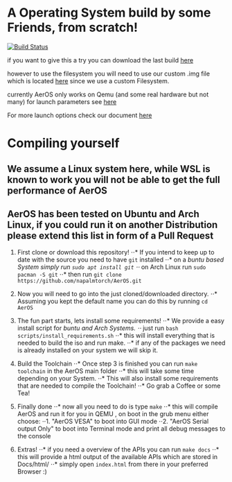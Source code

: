 # A Operating System build by some Friends, from scratch!

[![Build Status](http://144.76.18.59:8080/buildStatus/icon?job=AerOS)](http://144.76.18.59:8080/job/AerOS/lastSuccessfulBuild/)

if you want to give this a try you can download the last build [here](http://144.76.18.59:8080/job/AerOS/lastSuccessfulBuild/artifact/AerOS.iso)

however to use the filesystem you will need to use our custom .img file which is located [here](https://github.com/napalmtorch/AerOS/blob/main/disks/nfs_disk.img)
since we use a custom Filesystem.

currently AerOS only works on Qemu (and some real hardware but not many)
for launch parameters see [here](https://github.com/napalmtorch/AerOS/blob/ff4d54f197e1df895a1fd6077357afd01a2af3f8/Makefile#L32)


For more launch options check our document [here](https://shorturl.at/iBGX4)


# Compiling yourself

## We assume a Linux system here, while WSL is known to work you will not be able to get the full performance of AerOS
## AerOS has been tested on Ubuntu and Arch Linux, if you could run it on another Distribution please extend this list in form of a Pull Request

1. First clone or download this repository!
⋅⋅* If you intend to keep up to date with the source you need to have `git` installed
⋅⋅* on a *buntu based System simply run `sudo apt install git`
⋅⋅* on Arch Linux run `sudo pacman -S git`
⋅⋅* then run `git clone https://github.com/napalmtorch/AerOS.git`

2. Now you will need to go into the just cloned/downloaded directory.
⋅⋅* Assuming you kept the default name you can do this by running `cd AerOS`

3. The fun part starts, lets install some requirements!
⋅⋅* We provide a easy install script for *buntu and Arch Systems.
⋅⋅* just run `bash scripts/install_requirements.sh`
⋅⋅* this will install everything that is needed to build the iso and run make.
⋅⋅* if any of the packages we need is already installed on your system we will skip it.

4. Build the Toolchain
⋅⋅* Once step 3 is finished you can run `make toolchain` in the AerOS main folder
⋅⋅* this will take some time depending on your System. 
⋅⋅* This will also install some requirements that are needed to compile the Toolchain!
⋅⋅* Go grab a Coffee or some Tea!

5. Finally done
⋅⋅* now all you need to do is type `make`
⋅⋅* this will compile AerOS and run it for you in QEMU , on boot in the grub menu either choose:
⋅⋅1. "AerOS VESA" to boot into GUI mode
⋅⋅2. "AerOS Serial output Only" to boot into Terminal mode and print all debug messages to the console

6. Extras!
⋅⋅* if you need a overview of the APIs you can run `make docs`
⋅⋅* this will provide a html output of the available APIs which are stored in Docs/html/ 
⋅⋅* simply open `index.html` from there in your preferred Browser :)